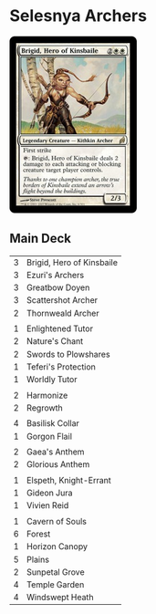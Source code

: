 # Selesnya Archers #

![Brigid, Hero of Kinsbaile](../../images/Brigid%2C%20Hero%20of%20Kinsbaile.jpg)

## Main Deck ##
|   |   |
|---|---|
| 3 | Brigid, Hero of Kinsbaile
| 3 | Ezuri's Archers
| 3 | Greatbow Doyen
| 3 | Scattershot Archer
| 2 | Thornweald Archer
|   |   |
| 1 | Enlightened Tutor
| 2 | Nature's Chant
| 2 | Swords to Plowshares
| 1 | Teferi's Protection
| 1 | Worldly Tutor
|   |   |
| 2 | Harmonize
| 2 | Regrowth
|   |   |
| 4 | Basilisk Collar
| 1 | Gorgon Flail
|   |   |
| 2 | Gaea's Anthem
| 2 | Glorious Anthem
|   |   |
| 1 | Elspeth, Knight-Errant
| 1 | Gideon Jura
| 1 | Vivien Reid
|   |   |
| 1 | Cavern of Souls
| 6 | Forest
| 1 | Horizon Canopy
| 5 | Plains
| 2 | Sunpetal Grove
| 4 | Temple Garden
| 4 | Windswept Heath
